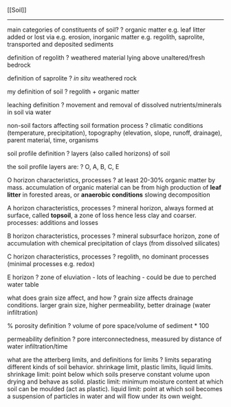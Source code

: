 [[Soil]]

---

main categories of constituents of soil?
?
organic matter e.g. leaf litter added or lost via e.g. erosion, inorganic matter e.g. regolith, saprolite, transported and deposited sediments

definition of regolith
?
weathered material lying above unaltered/fresh bedrock

definition of saprolite
?
*in situ* weathered rock

my definition of soil
?
regolith + organic matter

leaching definition
?
movement and removal of dissolved nutrients/minerals in soil via water

non-soil factors affecting soil formation process
?
climatic conditions (temperature, precipitation), topography (elevation, slope, runoff, drainage), parent material, time, organisms

soil profile definition
?
layers (also called horizons) of soil

the soil profile layers are:
?
O, A, B, C, E

O horizon characteristics, processes
?
at least 20-30% organic matter by mass. accumulation of organic material can be from high production of **leaf litter** in forested areas, or **anaerobic conditions** slowing decomposition

A horizon characteristics, processes
?
mineral horizon, always formed at surface, called **topsoil**, a zone of loss hence less clay and coarser. processes: additions and losses

B horizon characteristics, processes
?
mineral subsurface horizon, zone of accumulation with chemical precipitation of clays (from dissolved silicates)

C horizon characteristics, processes
?
regolith, no dominant processes (minimal processes e.g. redox)

E horizon
?
zone of eluviation - lots of leaching - could be due to perched water table

what does grain size affect, and how
?
grain size affects drainage conditions. larger grain size, higher permeability, better drainage (water infiltration)

% porosity definition
?
volume of pore space/volume of sediment \* 100

permeability definition
?
pore interconnectedness, measured by distance of water infiltration/time

what are the atterberg limits, and definitions for limits
?
limits separating different kinds of soil behavior. shrinkage limit, plastic limits, liquid limits. shrinkage limit: point below which soils preserve constant volume upon drying and behave as solid. plastic limit: minimum moisture content at which soil can be moulded (act as plastic). liquid limit: point at which soil becomes a suspension of particles in water and will flow under its own weight.